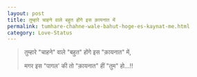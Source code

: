 ```yaml
---
layout: post
title: तुम्हारे चाहने वाले बहुत होंगे इस क़ायनात में
permalink: tumhare-chahne-wale-bahut-hoge-es-kaynat-me.html
category: Love-Status
---
```

> तुम्हारे "चाहने" वाले "बहुत" होंगे इस "क़ायनात" में,
> 
> मगर इस "पागल' की तो "क़ायनात" हीं "तुम" हो...!!
